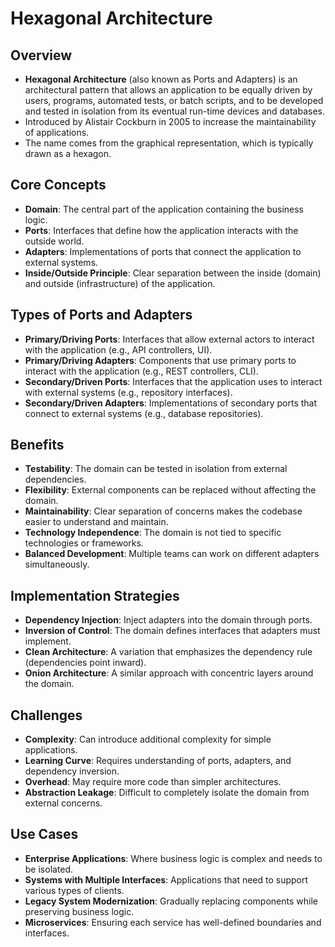 # Hexagonal Architecture

## Overview

- **Hexagonal Architecture** (also known as Ports and Adapters) is an architectural pattern that allows an application to be equally driven by users, programs, automated tests, or batch scripts, and to be developed and tested in isolation from its eventual run-time devices and databases.
- Introduced by Alistair Cockburn in 2005 to increase the maintainability of applications.
- The name comes from the graphical representation, which is typically drawn as a hexagon.

## Core Concepts

- **Domain**: The central part of the application containing the business logic.
- **Ports**: Interfaces that define how the application interacts with the outside world.
- **Adapters**: Implementations of ports that connect the application to external systems.
- **Inside/Outside Principle**: Clear separation between the inside (domain) and outside (infrastructure) of the application.

## Types of Ports and Adapters

- **Primary/Driving Ports**: Interfaces that allow external actors to interact with the application (e.g., API controllers, UI).
- **Primary/Driving Adapters**: Components that use primary ports to interact with the application (e.g., REST controllers, CLI).
- **Secondary/Driven Ports**: Interfaces that the application uses to interact with external systems (e.g., repository interfaces).
- **Secondary/Driven Adapters**: Implementations of secondary ports that connect to external systems (e.g., database repositories).

## Benefits

- **Testability**: The domain can be tested in isolation from external dependencies.
- **Flexibility**: External components can be replaced without affecting the domain.
- **Maintainability**: Clear separation of concerns makes the codebase easier to understand and maintain.
- **Technology Independence**: The domain is not tied to specific technologies or frameworks.
- **Balanced Development**: Multiple teams can work on different adapters simultaneously.

## Implementation Strategies

- **Dependency Injection**: Inject adapters into the domain through ports.
- **Inversion of Control**: The domain defines interfaces that adapters must implement.
- **Clean Architecture**: A variation that emphasizes the dependency rule (dependencies point inward).
- **Onion Architecture**: A similar approach with concentric layers around the domain.

## Challenges

- **Complexity**: Can introduce additional complexity for simple applications.
- **Learning Curve**: Requires understanding of ports, adapters, and dependency inversion.
- **Overhead**: May require more code than simpler architectures.
- **Abstraction Leakage**: Difficult to completely isolate the domain from external concerns.

## Use Cases

- **Enterprise Applications**: Where business logic is complex and needs to be isolated.
- **Systems with Multiple Interfaces**: Applications that need to support various types of clients.
- **Legacy System Modernization**: Gradually replacing components while preserving business logic.
- **Microservices**: Ensuring each service has well-defined boundaries and interfaces.